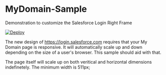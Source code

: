 MyDomain-Sample
====================

Demonstration to customize the Salesforce Login Right Frame

[![Deploy](https://www.herokucdn.com/deploy/button.png)](https://heroku.com/deploy?template=https://github.com/salesforceHarding/rightFrameURL.git)

The new design of https://login.salesforce.com requires that your My Domain page is responsive.   It will automatically scale up and down depending on the size of a user's browser.   This sample should aid with that.

The page itself will scale up on both veritical and horizontal dimensions indefinetely.   The minimum width is 511px;
